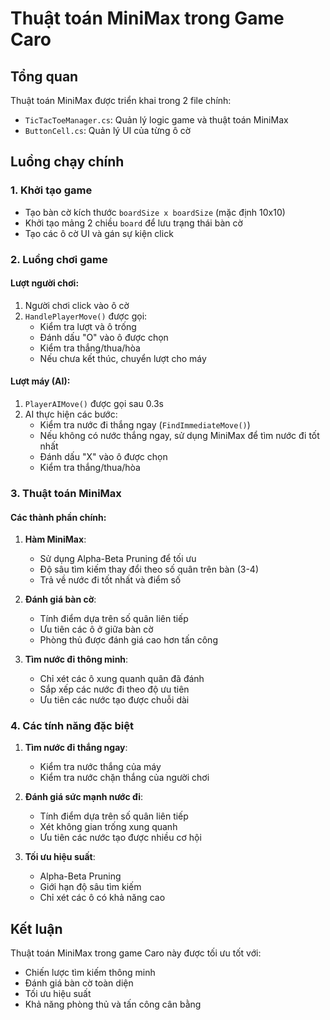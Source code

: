 # Thuật toán MiniMax trong Game Caro

## Tổng quan

Thuật toán MiniMax được triển khai trong 2 file chính:

- `TicTacToeManager.cs`: Quản lý logic game và thuật toán MiniMax
- `ButtonCell.cs`: Quản lý UI của từng ô cờ

## Luồng chạy chính

### 1. Khởi tạo game

- Tạo bàn cờ kích thước `boardSize x boardSize` (mặc định 10x10)
- Khởi tạo mảng 2 chiều `board` để lưu trạng thái bàn cờ
- Tạo các ô cờ UI và gán sự kiện click

### 2. Luồng chơi game

#### Lượt người chơi:

1. Người chơi click vào ô cờ
2. `HandlePlayerMove()` được gọi:
   - Kiểm tra lượt và ô trống
   - Đánh dấu "O" vào ô được chọn
   - Kiểm tra thắng/thua/hòa
   - Nếu chưa kết thúc, chuyển lượt cho máy

#### Lượt máy (AI):

1. `PlayerAIMove()` được gọi sau 0.3s
2. AI thực hiện các bước:
   - Kiểm tra nước đi thắng ngay (`FindImmediateMove()`)
   - Nếu không có nước thắng ngay, sử dụng MiniMax để tìm nước đi tốt nhất
   - Đánh dấu "X" vào ô được chọn
   - Kiểm tra thắng/thua/hòa

### 3. Thuật toán MiniMax

#### Các thành phần chính:

1. **Hàm MiniMax**:

   - Sử dụng Alpha-Beta Pruning để tối ưu
   - Độ sâu tìm kiếm thay đổi theo số quân trên bàn (3-4)
   - Trả về nước đi tốt nhất và điểm số

2. **Đánh giá bàn cờ**:

   - Tính điểm dựa trên số quân liên tiếp
   - Ưu tiên các ô ở giữa bàn cờ
   - Phòng thủ được đánh giá cao hơn tấn công

3. **Tìm nước đi thông minh**:
   - Chỉ xét các ô xung quanh quân đã đánh
   - Sắp xếp các nước đi theo độ ưu tiên
   - Ưu tiên các nước tạo được chuỗi dài

### 4. Các tính năng đặc biệt

1. **Tìm nước đi thắng ngay**:

   - Kiểm tra nước thắng của máy
   - Kiểm tra nước chặn thắng của người chơi

2. **Đánh giá sức mạnh nước đi**:

   - Tính điểm dựa trên số quân liên tiếp
   - Xét không gian trống xung quanh
   - Ưu tiên các nước tạo được nhiều cơ hội

3. **Tối ưu hiệu suất**:
   - Alpha-Beta Pruning
   - Giới hạn độ sâu tìm kiếm
   - Chỉ xét các ô có khả năng cao

## Kết luận

Thuật toán MiniMax trong game Caro này được tối ưu tốt với:

- Chiến lược tìm kiếm thông minh
- Đánh giá bàn cờ toàn diện
- Tối ưu hiệu suất
- Khả năng phòng thủ và tấn công cân bằng
